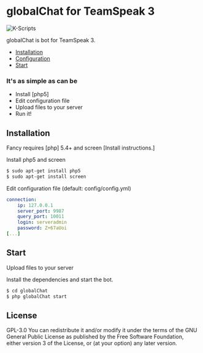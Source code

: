 # globalChat for TeamSpeak 3
![K-Scripts](https://k-scripts.eu/assets/img/logo.png)

globalChat is bot for TeamSpeak 3.

  - [Installation](#installation)
  - [Configuration](#configuration)
  - [Start](#start)

### It's as simple as can be
  - Install [php5]
  - Edit configuration file
  - Upload files to your server
  - Run it!


## Installation
Fancy requires [php] 5.4+ and screen [Install instructions.]

Install php5 and screen
```sh
$ sudo apt-get install php5
$ sudo apt-get install screen
```
Edit configuration file (default: config/config.yml)
```yaml
connection:
    ip: 127.0.0.1
    server_port: 9987
    query_port: 10011
    login: serveradmin
    password: Z+67aUoi
[...]
```
## Start
Upload files to your server

Install the dependencies and start the bot.

```sh
$ cd globalChat
$ php globalChat start
```

## License
GPL-3.0
You can redistribute it and/or modify it under the terms of the GNU General Public License as published by the Free Software Foundation, either version 3 of the License, or (at your option) any later version.

